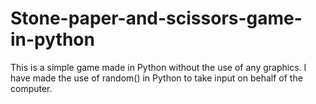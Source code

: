 # Stone-paper-and-scissors-game-in-python
This is a simple game made in Python without the use of any graphics.
I have made the use of random() in Python to take input on behalf of the computer.
